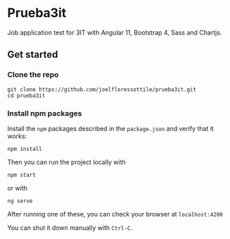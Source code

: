 # Prueba3it
Job application test for 3IT with Angular 11, Bootstrap 4, Sass and Chartjs.

## Get started

### Clone the repo

```shell
git clone https://github.com/joelfloressottile/prueba3it.git
cd prueba3it
```

### Install npm packages

Install the `npm` packages described in the `package.json` and verify that it works:

```shell
npm install
```

Then you can run the project locally with
```
npm start 
```
or with
```
ng serve
```

After running one of these, you can check your browser at `localhost:4200`

You can shut it down manually with `Ctrl-C`.
```
